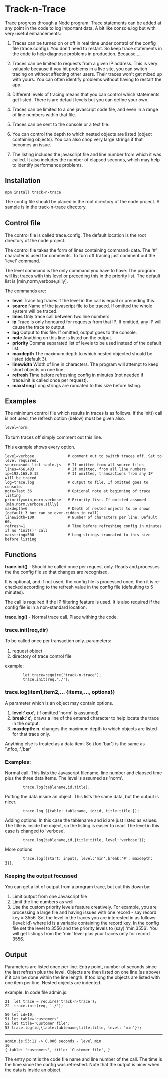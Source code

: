  

# Track-n-Trace

Trace progress through a Node program.  Trace statements    can be added at any point in the code to log important data.  A bit like console.log but with very useful enhancements:

1. Traces can be turned on or off in real time under control of the config file (trace.config). You don't need to restart.  So keep  trace statements in the code to help diagnose problems in production. Because.....

2. Traces can be limited to requests from a given IP address.  This is very valuable because if you hit problems in a live site, you can switch tracing on without affecting other users. Their traces won't get mixed up with yours. You can often identify problems without having to restart the app. 

3. Different levels of tracing means that you can control which statements get listed.  There is are default levels but you can define your own.  

4. Traces can be limited to a one javascript code file, and even in a range of line numbers within that file. 

5. Traces can be sent to the console or a text file.

6. You can control the depth to which nested objects are listed (object containing objects).  You can also chop very large strings if that becomes an issue.

7. The listing includes the javascript file and line number from which it was called.  It also includes the number of elapsed seconds, which may help to identify performance problems.


## Installation
```
npm install track-n-trace
```
The config file should be placed in the root directory of the node project. A sample is in the track-n-trace directory.

##   Control file

The control file is called trace.config. The default location is the root directory of the node project.

The control file takes the form of lines containing command=data.  The '#' character is used for comments.  To turn off tracing just comment out the 'level' command.

The level command is the only command you have to have. The program will list traces with this level or preceding this in the priority list. The default list is [min,norm,verbose,silly]. 
  
The commands are:

* **level**      Trace.log traces if the level in the call is equal or preceding this. 
* **source**     Name of the javascript file to be traced. If omitted the whole system will be traced.
* **lines**      Only trace call between two line numbers. 
* **ip**         Trace is only honoured for requests from that IP. If omitted, any IP will cause the trace to output. 
* **log**        Output to this file. If omitted, output goes to the console.  
* **note**       Anything on this line is listed on the output.
* **priority**   Comma separated list of levels to be used instead of the default list.
* **maxdepth**   The maximum depth to which nested objected should be listed (default 3).
* **linewidth**  Width of line in characters.  The program will attempt to keep short objects on one line.
* **refresh**    Time before refreshing config in minutes (not needed if trace.init is called once per request). 
* **maxstring**  Long strings are runcated to this size before listing. 

   
##   Examples

The minimum control file which results in traces is as follows. If the init() call is not used, the refresh option (below) must be given also. 
```
level=norm
```
To turn traces off simply comment out this line.

This example shows every option. 
```
level=verbose               # comment out to switch traces off. Set to level required.
source=suds-list-table.js   # If omitted from all source files
lines=466,483               # If omitted, from all line numbers
ip=192.168.0.12             # If omitted, transactions from any IP will be traced
log=trace.log               # output to file. If omitted goes to console.
note=Test 36                # Optional note at beginning of trace listing
priority=min,norm,verbose   # Priority list. If omitted assumed [min,norm,verbose,silly]
maxdepth=6                  # Depth of nested onjects to be shown (default 3 but can be over-ridden in call).
linewidth=100               # Number of characters per line. Default 60.  
refresh=1                   # Time before refreshing config in minutes if no 'init()' call
maxstring=500               # Long strings truncated to this size before listing

```


##  Functions 
  
 **trace.init()** - Should be called once per request only.  Reads and processes the the  config file so that changes are recognised.  
 
 It is optional, and if not used, the config file is processed once, then it is re-checked according to the refresh value in the config file (defaulting to 5 minutes). 

 The call is required if the IP filtering feature is used. It is also required if the config file is in a non-standard location.  

 **trace.log()** -  Normal trace call. Place withing the code.

###   trace.init(req,dir)
   
 To be called once per transaction only.  parameters:
1. request object 
2. directory of trace control file

example:

            let trace=require('track-n-trace');
            trace.init(req,'./'); 


###  trace.log(item1,item2,... {items,...,  options})
   
A parameter which is an object may contain options.  
1.   **level:'xxx',** (if omitted 'norm' is assumed)     
2.   **break:'x',**  draws a line of the entered character to help locate the trace in the output.
3.   **maxdepth: n.** changes the maximum depth to which objects are listed for that trace only. 

Anything else is treated as a data item. So {foo:'bar'}  is the same as '\nfoo,:','bar'


###      Examples:  

Normal call. This lists the Javascript filename, line number and elapsed time plus the three data items.  The level is assumed as 'norm'. 
```
        trace.log(tablename,id,title);                                 
```

Putting the data inside an object.  This lists the same data, but the output is nicer.
```
        trace.log ({table: tablename, id:id, title:title });  
```

Adding options.  In this case the tablename and id are just listed as values. The title is inside the object, so the listing is easier to read. The level in this case is changed to 'verbose'.  
```
        trace.log(tablename,id,{title:title, level:'verbose'});     
```
More options
```
        trace.log({start: inputs, level:'min',break:'#', maxdepth: 3});   
```

### Keeping the output focussed

You can get a lot of output from a program trace, but cut this down by:
1. Limit output from one Javascript file
2. Limit the line numbers as well
3. Use the custom priority levels feature creatively. For example, you are processing a large file and having issues with one record - say record key = 3556. Set the level in the traces you are interested in as follows: {level: id} where id is a variable containing the record key. In the config file set the level to 3556 and the priority levels to (say) 'min,3556'. You will get listings from the 'min' level plus your traces only for record 3556. 

##   Output

Parameters are listed once per line.  Entry point, number of seconds since the last refresh plus the level.   Objects are then listed on one line (as above) if it can be done within the line length. If too long the objects are listed with one item per line.  Nested objects are indented. 
 

example:
In code file admin.js:

```
21  let trace = require('track-n-trace');
22  trace.init(req, './');  
    ...
50 let id=10;
51 let table='customers'
52 let title='Customer file';
53 trace.log(id,{table:tablename,title:title, level: 'min'});
```
   
------------------------------------------------------------
```
admin.js:53:11 -> 0.006 seconds - level min  
10
{ table: 'customers', title: 'Customer file', }
```
The entry point is the code file name and line number of the call.
The time is the time since the config was refreshed. 
Note that the output is nicer when the data is inside an object.


